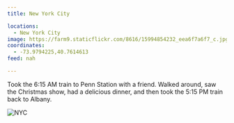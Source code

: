 ```yaml
---
title: New York City

locations:
  - New York City
image: https://farm9.staticflickr.com/8616/15994854232_eea6f7a6f7_c.jpg
coordinates:
  - -73.9794225,40.7614613
feed: nah

---
```


Took the 6:15 AM train to Penn Station with a friend. Walked around, saw the Christmas show, had a delicious dinner, and then took the 5:15 PM train back to Albany.

<div class="photos">

<img src="https://farm9.staticflickr.com/8616/15994854232_878e5f6237_h.jpg" alt="NYC">
</div>
